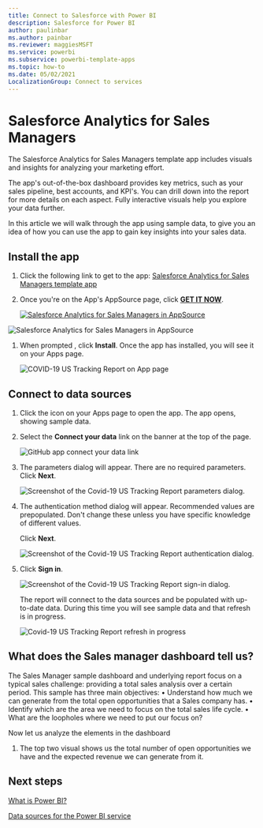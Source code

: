 ```yaml
---
title: Connect to Salesforce with Power BI
description: Salesforce for Power BI
author: paulinbar
ms.author: painbar
ms.reviewer: maggiesMSFT
ms.service: powerbi
ms.subservice: powerbi-template-apps
ms.topic: how-to
ms.date: 05/02/2021
LocalizationGroup: Connect to services
---
```


# Salesforce Analytics for Sales Managers

The Salesforce Analytics for Sales Managers template app includes visuals and insights for analyzing your marketing effort.

The app's out-of-the-box dashboard provides key metrics, such as your sales pipeline, best accounts, and KPI's. You can drill down into the report for more details on each aspect. Fully interactive visuals help you explore your data further.

In this article we will walk through the app using sample data, to give you an idea of how you can use the app to gain key insights into your sales data.

## Install the app

1. Click the following link to get to the app: [Salesforce Analytics for Sales Managers template app](https://app.powerbi.com/groups/me/getapps/services/pbi-contentpacks.salesforceanalytics)

1. Once you're on the App's AppSource page, click [**GET IT NOW**](https://app.powerbi.com/groups/me/getapps/services/pbi-contentpacks.salesforceanalytics).

    [![Salesforce Analytics for Sales Managers in AppSource](media/service-connect-to-salesforce-copy/service-salesforce-analytics-appsource-icon.png)](https://app.powerbi.com/groups/me/getapps/services/pbi-contentpacks.salesforceanalytics)

![Salesforce Analytics for Sales Managers in AppSource](media/service-connect-to-salesforce-copy/service-salesforce-analytics-appsource-icon.png)

1. When prompted , click **Install**. Once the app has installed, you will see it on your Apps page.

   ![COVID-19 US Tracking Report on App page](media/service-connect-to-covid-19-tracking/service-covid-19-us-tracking-report-apps-page-icon.png)

## Connect to data sources

1. Click the icon on your Apps page to open the app. The app opens, showing sample data.

1. Select the **Connect your data** link on the banner at the top of the page.

   ![GitHub app connect your data link](media/service-connect-to-covid-19-tracking/power-bi-covid-19-connect-data.png)

1. The parameters dialog will appear. There are no required parameters. Click **Next**.

   ![Screenshot of the Covid-19 US Tracking Report parameters dialog.](media/service-connect-to-covid-19-tracking/service-covid-19-us-tracking-report-parameters-dialog.png)

1. The authentication method dialog will appear. Recommended values are prepopulated. Don't change these unless you have specific knowledge of different values.

    Click **Next**.

   ![Screenshot of the Covid-19 US Tracking Report authentication dialog.](media/service-connect-to-covid-19-tracking/service-covid-19-us-tracking-report-authentication-dialog.png)

1. Click **Sign in**.

   ![Screenshot of the Covid-19 US Tracking Report sign-in dialog.](media/service-connect-to-covid-19-tracking/service-covid-19-us-tracking-report-signin-dialog.png)
 
   The report will connect to the data sources and be populated with up-to-date data. During this time you will see sample data and that refresh is in progress.

   ![Covid-19 US Tracking Report refresh in progress](media/service-connect-to-covid-19-tracking/service-covid-19-us-tracking-report-refresh-monitor.png) 

## What does the Sales manager dashboard tell us?

The Sales Manager sample dashboard and underlying report focus on a typical sales challenge: providing a total sales analysis over a certain period. 
This sample has three main objectives:
•	Understand how much we can generate from the total open opportunities that a Sales company has.
•	Identify which are the area we need to focus on the total sales life cycle.
•	What are the loopholes where we need to put our focus on?

Now let us analyze the elements in the dashboard 
1.	The top two visual shows us the total number of open opportunities we have and the expected revenue we can generate from it.


## Next steps
[What is Power BI?](../fundamentals/power-bi-overview.md)

[Data sources for the Power BI service](service-get-data.md)
